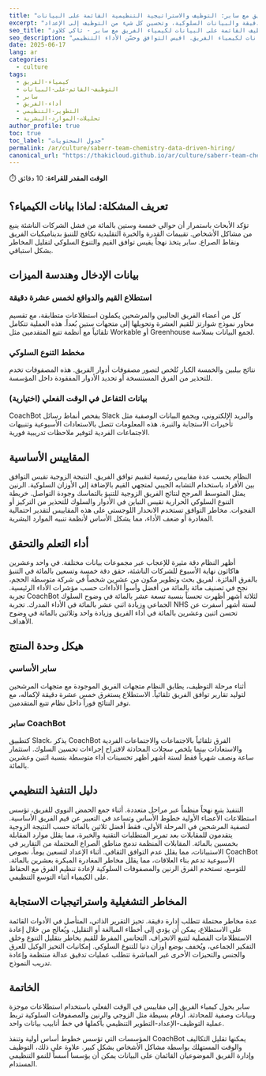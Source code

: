 ```yaml
---
title: "قياس كيمياء الفريق مع سابر: التوظيف والاستراتيجية التنظيمية القائمة على البيانات"
excerpt: "كيفية الاستفادة من خوارزميات سابر لقياس توافق الفريق من خلال استطلاعات 15 دقيقة والبيانات السلوكية، وتحسين كل شيء من التوظيف إلى الإعداد"
seo_title: "استراتيجية التوظيف القائمة على البيانات لكيمياء الفريق مع سابر - ثاكي كلاود"
seo_description: "حوّل التوظيف وإدارة الفريق بنهج سابر القائم على البيانات لكيمياء الفريق. اقيس التوافق وحسّن الأداء التنظيمي."
date: 2025-06-17
lang: ar
categories:
  - culture
tags:
  - كيمياء-الفريق
  - التوظيف-القائم-على-البيانات
  - سابر
  - أداء-الفريق
  - التطوير-التنظيمي
  - تحليلات-الموارد-البشرية
author_profile: true
toc: true
toc_label: "جدول المحتويات"
permalink: /ar/culture/saberr-team-chemistry-data-driven-hiring/
canonical_url: "https://thakicloud.github.io/ar/culture/saberr-team-chemistry-data-driven-hiring/"
---
```


⏱️ **الوقت المقدر للقراءة**: 10 دقائق

## تعريف المشكلة: لماذا بيانات الكيمياء؟

تؤكد الأبحاث باستمرار أن حوالي خمسة وستين بالمائة من فشل الشركات الناشئة ينبع من مشاكل الأشخاص. تقييمات القدرة والخبرة التقليدية تكافح للتنبؤ بديناميكيات الفريق ونقاط الصراع. سابر يتخذ نهجاً يقيس توافق القيم والتنوع السلوكي لتقليل المخاطر بشكل استباقي.

## بيانات الإدخال وهندسة الميزات

### استطلاع القيم والدوافع لخمس عشرة دقيقة

كل من أعضاء الفريق الحاليين والمرشحين يكملون استطلاعات متطابقة، مع تقسيم محاور نموذج شوارتز للقيم العشرة وتحويلها إلى متجهات ستين بُعداً. هذه العملية تتكامل تلقائياً مع أنظمة تتبع المتقدمين مثل Workable أو Greenhouse لجمع البيانات بسلاسة.

### مخطط التنوع السلوكي

نتائج بيلبين والخمسة الكبار تُلخص لتصور مصفوفات أدوار الفريق. هذه المصفوفات تخدم للتحذير من الفرق المستنسخة أو تحديد الأدوار المفقودة داخل المؤسسة.

### بيانات التفاعل في الوقت الفعلي (اختيارية)

CoachBot يفحص أنماط رسائل Slack والبريد الإلكتروني، ويجمع البيانات الوصفية مثل تأخيرات الاستجابة والنبرة. هذه المعلومات تتصل بالاستعادات الأسبوعية وتنبيهات الاجتماعات الفردية لتوفير ملاحظات تدريبية فورية.

## المقاييس الأساسية

النظام يحسب عدة مقاييس رئيسية لتقييم توافق الفريق. النتيجة الزوجية تقيس التوافق بين الأفراد باستخدام التشابه الجيبي لمتجهي القيم بالإضافة إلى الأوزان السلوكية. الرنين يمثل المتوسط المرجح لنتائج الفريق الزوجية للتنبؤ بالتماسك وجودة التواصل. خريطة التنوع السلوكي الحرارية تقيس التباين في الأدوار والسلوك للتحذير من التركيز أو الفجوات. مخاطر التوافق تستخدم الانحدار اللوجستي على هذه المقاييس لتقدير احتمالية المغادرة أو ضعف الأداء، مما يشكل الأساس لأنظمة تنبيه الموارد البشرية.

## أداء التعلم والتحقق

أظهر النظام دقة مثيرة للإعجاب عبر مجموعات بيانات مختلفة. في واحد وعشرين هاكاثون نهاية الأسبوع للشركات الناشئة، حقق دقة خمسة وتسعين بالمائة في التنبؤ بالفرق الفائزة. لفريق بحث وتطوير مكون من عشرين شخصاً في شركة متوسطة الحجم، نجح في تصنيف مائة بالمائة من أفضل وأسوأ الأداءات حسب مؤشرات الأداء الرئيسية. تجربة CoachBot لثلاثة أشهر أظهرت تحسناً بنسبة تسعة عشر بالمائة في وضوح السلوك الجماعي وزيادة اثني عشر بالمائة في الأداء المدرك. تجربة NHS لستة أشهر أسفرت عن تحسن اثنين وعشرين بالمائة في أداء الفريق وزيادة واحد وثلاثين بالمائة في وضوح الأهداف.

## هيكل وحدة المنتج

### سابر الأساسي

أثناء مرحلة التوظيف، يطابق النظام متجهات الفريق الموجودة مع متجهات المرشحين لتوليد تقارير توافق الفريق تلقائياً. الاستطلاع يستغرق خمس عشرة دقيقة لإكماله، مع توفر النتائج فوراً داخل نظام تتبع المتقدمين.

### سابر CoachBot

كتطبيق Slack، يذكر CoachBot الفرق تلقائياً بالاجتماعات والاجتماعات الفردية والاستعادات بينما يلخص سجلات المحادثة لاقتراح إجراءات تحسين السلوك. استثمار ساعة ونصف شهرياً فقط لستة أشهر أظهر تحسينات أداء متوسطة بنسبة اثنين وعشرين بالمائة.

## دليل التنفيذ التنظيمي

التنفيذ يتبع نهجاً منظماً عبر مراحل متعددة. أثناء جمع الحمض النووي للفريق، تؤسس استطلاعات الأعضاء الأولية خطوط الأساس وتساعد في التعبير عن قيم الفريق الأساسية. لتصفية المرشحين في المرحلة الأولى، فقط أفضل ثلاثين بالمائة حسب النتيجة الزوجية يتقدمون للمقابلات بعد تمرير المتطلبات التقنية والخبرة، مما يقلل موارد المقابلة بخمسين بالمائة. المقابلات المنظمة تدمج مناطق الصراع المحتملة من التقارير في الاستبيانات، مما يقلل عدم التوافق الثقافي. أثناء الإعداد لتسعين يوماً، نصوص CoachBot الأسبوعية تدعم بناء العلاقات، مما يقلل مخاطر المغادرة المبكرة بعشرين بالمائة. للتوسع، تستخدم الفرق الرنين والمصفوفات السلوكية لإعادة تنظيم الفرق مع الحفاظ على الكيمياء أثناء التوسع التنظيمي.

## المخاطر التشغيلية واستراتيجيات الاستجابة

عدة مخاطر محتملة تتطلب إدارة دقيقة. تحيز التقرير الذاتي، المتأصل في الأدوات القائمة على الاستطلاع، يمكن أن يؤدي إلى أخطاء المبالغة أو التقليل، ويُعالج من خلال إعادة الاستطلاعات الفصلية لتتبع الانحراف. التجانس المفرط للقيم يخاطر بتقليل التنوع وخلق التفكير الجماعي، ويُخفف بوضع أوزان دنيا للتنوع السلوكي. إمكانيات التحيز الوكيل للعرق والجنس والتحيزات الأخرى غير المباشرة تتطلب عمليات تدقيق عدالة منتظمة وإعادة تدريب النموذج.

## الخاتمة

سابر يحول كيمياء الفريق إلى مقاييس في الوقت الفعلي باستخدام استطلاعات موجزة وبيانات وصفية للمحادثة. أرقام بسيطة مثل الزوجي والرنين والمصفوفات السلوكية تربط عملية التوظيف-الإعداد-التطوير التنظيمي بأكملها في خط أنابيب بيانات واحد.

المؤسسات التي تؤسس خطوط أساس أولية وتنفذ CoachBot يمكنها تقليل التكاليف والوقت المستهلك بواسطة مشاكل الأشخاص بشكل كبير. علاوة على ذلك، التوظيف وإدارة الفريق الموضوعيان القائمان على البيانات يمكن أن يؤسسا أسساً للنمو التنظيمي المستدام.
